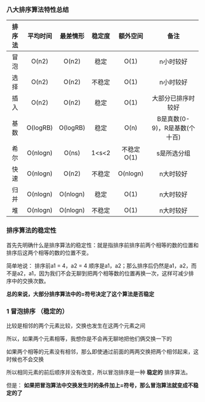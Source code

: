 ### 八大排序算法特性总结

|排序法|平均时间|最差情形|稳定度|额外空间|备注|
|:---:|:-----:|:-----:|:---:|:------:|:-:|
|冒泡|O(n2)|O(n2)|稳定|O(1)|n小时较好|
|选择|O(n2)|O(n2)|不稳定|O(1)|n小时较好|
|插入|O(n2)|O(n2)|稳定|O(1)|大部分已排序时较好|
|基数|O(logRB)|O(logRB)|稳定|O(n)|B是真数(0-9)，R是基数(个十百)|
|希尔|O(nlogn)|O(ns)|1<s<2|不稳定	O(1)|s是所选分组|
|快速|O(nlogn)|O(n2)|不稳定|O(nlogn)|n大时较好|
|归并|O(nlogn)|O(nlogn)|稳定|O(1)|n大时较好|
|堆|O(nlogn)	|O(nlogn)|不稳定|O(1)|n大时较好|

### 排序算法的稳定性

首先先明确什么是排序算法的稳定性：就是指排序前排序前两个相等的数的位置和排序后这两个相等的数的位置不变。

简单地说：
排序前a1 = 4，a2 = 4 顺序是a1，a2；那么排序后仍然是a1，a2，而不是a2，a1，因为我们不会无聊到把两个相等数的位置再换一次，这样可减少排序中的交换次数。

**总的来说，大部分排序算法中的=符号决定了这个算法是否稳定**

### 1 冒泡排序 （稳定的）

比较是相邻的两个元素比较，交换也发生在这两个元素之间

所以，如果两个元素相等，我想你是不会再无聊地把他们俩交换一下的

如果两个相等的元素没有相邻，那么即使通过前面的两两交换把两个相邻起来，这时候也不会交换

所以相同元素的前后顺序并没有改变，所以冒泡排序是一种 **稳定的** 排序算法。

但是：
**如果把冒泡算法中交换发生时的条件加上=符号，那么冒泡算法就变成不稳定的了**